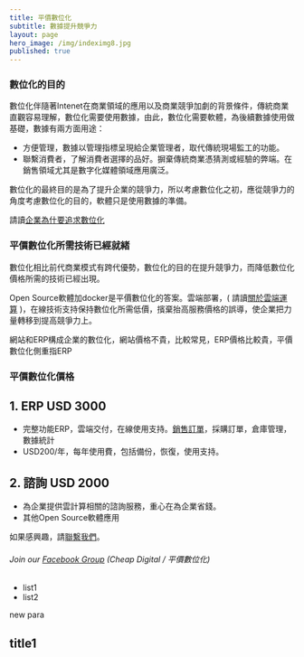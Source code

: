 ```yaml
---
title: 平價數位化
subtitle: 數據提升競爭力
layout: page
hero_image: /img/indeximg8.jpg
published: true
---
```


### 數位化的目的

數位化伴隨著Intenet在商業領域的應用以及商業競爭加劇的背景條件，傳統商業直觀容易理解，數位化需要使用數據，由此，數位化需要軟體，為後續數據使用做基礎，數據有兩方面用途：

- 方便管理，數據以管理指標呈現給企業管理者，取代傳統現場監工的功能。
- 聯繫消費者，了解消費者選擇的品好。摒棄傳統商業憑猜測或經驗的弊端。在銷售領域尤其是數字化媒體領域應用廣泛。

數位化的最終目的是為了提升企業的競爭力，所以考慮數位化之初，應從競爭力的角度考慮數位化的目的，軟體只是使用數據的準備。

請讀[企業為什要追求數位化](/tutorials/zh/pursue-digital.md)

### 平價數位化所需技術已經就緒

數位化相比前代商業模式有跨代優勢，數位化的目的在提升競爭力，而降低數位化價格所需的技術已經出現。

Open Source軟體加docker是平價數位化的答案。雲端部署，( 請讀[關於雲端運算](/tutorials/zh/cloud/) )，在線技術支持保持數位化所需低價，擯棄抬高服務價格的誤導，使企業把力量轉移到提高競爭力上。

網站和ERP構成企業的數位化，網站價格不貴，比較常見，ERP價格比較貴，平價數位化側重指ERP

### 平價數位化價格

## 1. ERP USD 3000

- 完整功能ERP，雲端交付，在線使用支持。[銷售訂單](/demo/sale/)，採購訂單，倉庫管理，數據統計
- USD200/年，每年使用費，包括備份，恢復，使用支持。

## 2. 諮詢 USD 2000

- 為企業提供雲計算相關的諮詢服務，重心在為企業省錢。
- 其他Open Source軟體應用

如果感興趣，請[聯繫我們](/contact)。 

###### Join our [Facebook Group](https://www.facebook.com/groups/208571033569478)  (Cheap Digital / 平價數位化)

- list1
- list2

new para

## title1

